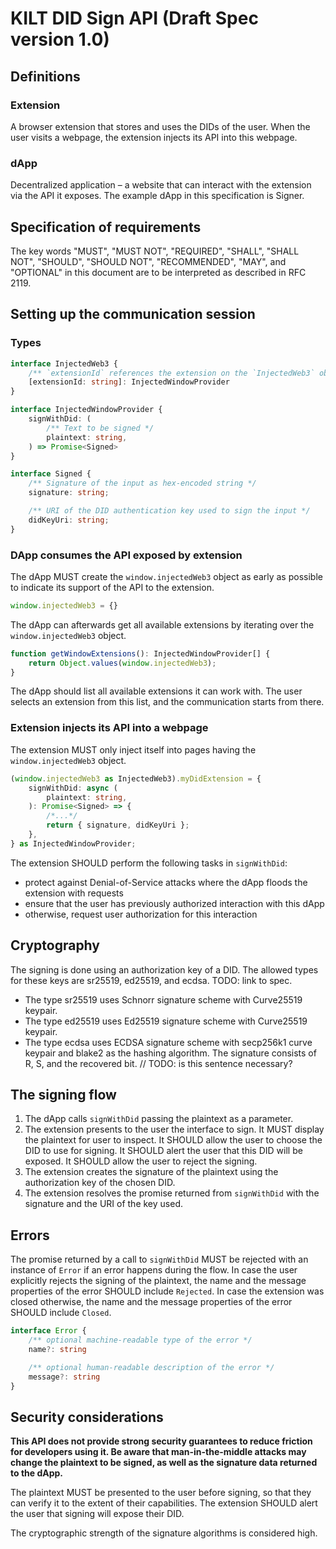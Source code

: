 # KILT DID Sign API (Draft Spec version 1.0)

## Definitions

### Extension

A browser extension that stores and uses the DIDs of the user.
When the user visits a webpage, the extension injects its API into this webpage.

### dApp

Decentralized application – a website that can interact with the extension via the API it exposes.
The example dApp in this specification is Signer.


## Specification of requirements

The key words "MUST", "MUST NOT", "REQUIRED", "SHALL", "SHALL NOT", "SHOULD", "SHOULD NOT", "RECOMMENDED",  "MAY", and
"OPTIONAL" in this document are to be interpreted as described in RFC 2119.


## Setting up the communication session

### Types

```typescript
interface InjectedWeb3 {
    /** `extensionId` references the extension on the `InjectedWeb3` object but is not used by the dApp */
    [extensionId: string]: InjectedWindowProvider
}

interface InjectedWindowProvider {
    signWithDid: (
        /** Text to be signed */
        plaintext: string,
    ) => Promise<Signed>
}

interface Signed {
    /** Signature of the input as hex-encoded string */
    signature: string;

    /** URI of the DID authentication key used to sign the input */
    didKeyUri: string;
}
```


### DApp consumes the API exposed by extension

The dApp MUST create the `window.injectedWeb3` object as early as possible to indicate its support of the API to the extension.

```typescript
window.injectedWeb3 = {}
```

The dApp can afterwards get all available extensions by iterating over the `window.injectedWeb3` object.

```typescript
function getWindowExtensions(): InjectedWindowProvider[] {
    return Object.values(window.injectedWeb3);
}
```

The dApp should list all available extensions it can work with.
The user selects an extension from this list, and the communication starts from there.


### Extension injects its API into a webpage

The extension MUST only inject itself into pages having the `window.injectedWeb3` object.

```typescript
(window.injectedWeb3 as InjectedWeb3).myDidExtension = {
    signWithDid: async (
        plaintext: string,
    ): Promise<Signed> => {
        /*...*/
        return { signature, didKeyUri };
    },
} as InjectedWindowProvider;
```

The extension SHOULD perform the following tasks in `signWithDid`:
- protect against Denial-of-Service attacks where the dApp floods the extension with requests
- ensure that the user has previously authorized interaction with this dApp
- otherwise, request user authorization for this interaction


## Cryptography

The signing is done using an authorization key of a DID.
The allowed types for these keys are sr25519, ed25519, and ecdsa. TODO: link to spec.

* The type sr25519 uses Schnorr signature scheme with Curve25519 keypair.
* The type ed25519 uses Ed25519 signature scheme with Curve25519 keypair.
* The type ecdsa uses ECDSA signature scheme with secp256k1 curve keypair and blake2 as the hashing algorithm.
The signature consists of R, S, and the recovered bit. // TODO: is this sentence necessary?


## The signing flow

1. The dApp calls `signWithDid` passing the plaintext as a parameter.
2. The extension presents to the user the interface to sign. It MUST display the plaintext for user to inspect.
   It SHOULD allow the user to choose the DID to use for signing.
   It SHOULD alert the user that this DID will be exposed.
   It SHOULD allow the user to reject the signing.
3. The extension creates the signature of the plaintext using the authorization key of the chosen DID.
4. The extension resolves the promise returned from `signWithDid` with the signature and the URI of the key used.


## Errors

The promise returned by a call to `signWithDid` MUST be rejected with an instance of `Error`
if an error happens during the flow. In case the user explicitly rejects the signing of the plaintext,
the name and the message properties of the error SHOULD include `Rejected`.
In case the extension was closed otherwise, the name and the message properties of the error SHOULD include `Closed`.

```typescript
interface Error {
    /** optional machine-readable type of the error */
    name?: string

    /** optional human-readable description of the error */
    message?: string
}
```


## Security considerations

**This API does not provide strong security guarantees to reduce friction for developers using it. Be aware that
man-in-the-middle attacks may change the plaintext to be signed, as well as the signature data returned to the dApp.**

The plaintext MUST be presented to the user before signing, so that they can verify it to the extent of
their capabilities. The extension SHOULD alert the user that signing will expose their DID.

The cryptographic strength of the signature algorithms is considered high.
